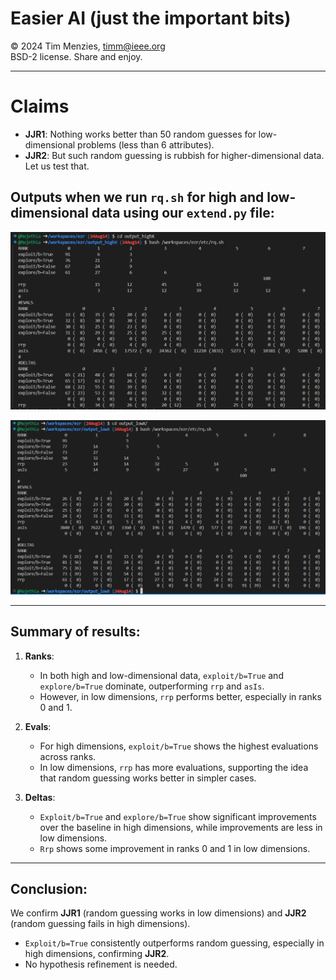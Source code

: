 # Easier  AI (just the important bits)


&copy; 2024 Tim Menzies, timm@ieee.org     
BSD-2 license. Share and enjoy.  

----------------------------------

# Claims

- **JJR1**: Nothing works better than 50 random guesses for low-dimensional problems (less than 6 attributes).
- **JJR2**: But such random guessing is rubbish for higher-dimensional data. Let us test that.

## Outputs when we run `rq.sh` for high and low-dimensional data using our `extend.py` file:

![More than 6 dimension](output/image/high_output.png)

![Less than 6 dimension](output/image/low_output.png)

---

## Summary of results:


1. **Ranks**:
    - In both high and low-dimensional data, `exploit/b=True` and `explore/b=True` dominate, outperforming `rrp` and `asIs`. 
    - However, in low dimensions, `rrp` performs better, especially in ranks 0 and 1.

2. **Evals**:
    - For high dimensions, `exploit/b=True` shows the highest evaluations across ranks.
    - In low dimensions, `rrp` has more evaluations, supporting the idea that random guessing works better in simpler cases.

3. **Deltas**:
    - `Exploit/b=True` and `explore/b=True` show significant improvements over the baseline in high dimensions, while improvements are less in low dimensions.
    - `Rrp` shows some improvement in ranks 0 and 1 in low dimensions.

---

## Conclusion:

We confirm **JJR1** (random guessing works in low dimensions) and **JJR2** (random guessing fails in high dimensions). 
- `Exploit/b=True` consistently outperforms random guessing, especially in high dimensions, confirming **JJR2**.
- No hypothesis refinement is needed.